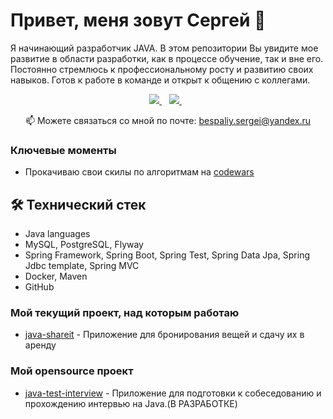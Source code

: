 # Привет, меня зовут Сергей 👋

Я начинающий разработчик JAVA. 
В этом репозитории Вы увидите мое развитие в области разработки, как в процессе обучение, так и вне его.
Постоянно стремлюсь к профессиональному росту и развитию своих навыков. Готов к работе в команде и открыт к общению с коллегами.


<p align='center'>
   <a href="https://web.telegram.org/k/#@sergey_bespalyy" target="_blank">
    <img src="https://img.shields.io/badge/Telegram-2CA5E0?style=for-the-badge&logo=telegram&logoColor=white" />        
  </a>&nbsp;&nbsp;
  <a href="https://www.linkedin.com/in/SergeyBespalyy/" target="_blank">
    <img src="https://img.shields.io/badge/linkedin-%230077B5.svg?&style=for-the-badge&logo=linkedin&logoColor=white" />
  </a>&nbsp;&nbsp;
 <p align='center'>
  📫  Можете связаться со мной по почте: <a href='mailto:bespaliy.sergei@yandex.ru'>bespaliy.sergei@yandex.ru</a>
</p>

### Ключевые моменты
*   Прокачиваю свои скилы по алгоритмам на [codewars](https://www.codewars.com/users/SergeyBespalyy)

## 🛠 Технический стек
*   Java languages
*   MySQL, PostgreSQL, Flyway
*   Spring Framework, Spring Boot, Spring Test, Spring Data Jpa, Spring Jdbc template, Spring MVC
*   Docker, Maven
*   GitHub

### Мой текущий проект, над которым работаю
* [java-shareit](https://github.com/SergeyBespalyy/java-shareit) - Приложение для бронирования вещей и сдачу их в аренду

### Мой opensource проект

*   [java-test-interview](https://github.com/SergeyBespalyy/java-test-interview) - Приложение для подготовки к собеседованию и прохождению интервью на Java.(В РАЗРАБОТКЕ)
